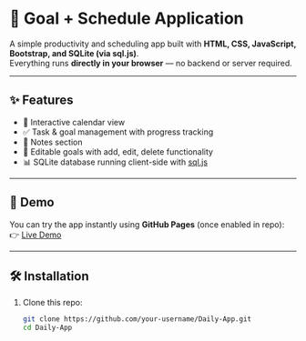 # 🌱 Goal + Schedule Application

A simple productivity and scheduling app built with **HTML, CSS, JavaScript, Bootstrap, and SQLite (via sql.js)**.  
Everything runs **directly in your browser** — no backend or server required.

---

## ✨ Features
- 📅 Interactive calendar view  
- ✅ Task & goal management with progress tracking  
- 📝 Notes section  
- 🎯 Editable goals with add, edit, delete functionality  
- 📊 SQLite database running client-side with [sql.js](https://github.com/sql-js/sql.js)  

---

## 🚀 Demo
You can try the app instantly using **GitHub Pages** (once enabled in repo):  
👉 [Live Demo](https://your-username.github.io/Daily-App/)  

---

## 🛠 Installation
1. Clone this repo:
   ```bash
   git clone https://github.com/your-username/Daily-App.git
   cd Daily-App
